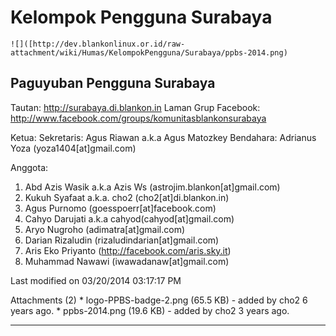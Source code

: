 # Kelompok Pengguna Surabaya

`![]([http://dev.blankonlinux.or.id/raw-attachment/wiki/Humas/KelompokPengguna/Surabaya/ppbs-2014.png)`

## Paguyuban Pengguna  Surabaya
Tautan: ​http://surabaya.di.blankon.in
Laman Grup Facebook: ​http://www.facebook.com/groups/komunitasblankonsurabaya

Ketua:
Sekretaris: Agus Riawan a.k.a Agus Matozkey
Bendahara: Adrianus Yoza (yoza1404[at]gmail.com)

Anggota:
  1. Abd Azis Wasik a.k.a Azis Ws (astrojim.blankon[at]gmail.com)
  2. Kukuh Syafaat a.k.a. cho2 (cho2[at]di.blankon.in)
  3. Agus Purnomo (goesspoerr[at]facebook.com)
  4. Cahyo Darujati a.k.a cahyod(cahyod[at]gmail.com)
  5. Aryo Nugroho (adimatra[at]gmail.com)
  6. Darian Rizaludin (rizaludindarian[at]gmail.com)
  7. Aris Eko Priyanto (​http://facebook.com/aris.sky.it)
  8. Muhammad Nawawi (iwawadanaw[at]gmail.com)

Last modified on 03/20/2014 03:17:17 PM

Attachments (2)
    * logo-PPBS-badge-2.png​ (65.5 KB) - added by cho2 6 years ago.
    * ppbs-2014.png​ (19.6 KB) - added by cho2 3 years ago.

---
